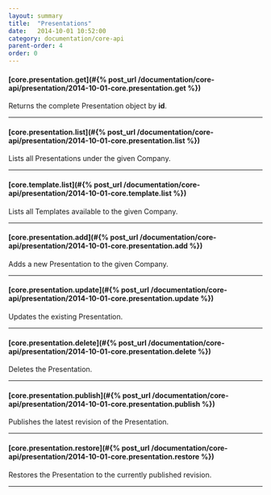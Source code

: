 ```yaml
---
layout: summary
title:  "Presentations"
date:   2014-10-01 10:52:00
category: documentation/core-api
parent-order: 4
order: 0
---
```


#### [core.presentation.get](#{% post_url /documentation/core-api/presentation/2014-10-01-core.presentation.get %})

Returns the complete Presentation object by **id**.

***

#### [core.presentation.list](#{% post_url /documentation/core-api/presentation/2014-10-01-core.presentation.list %})

Lists all Presentations under the given Company.

***

#### [core.template.list](#{% post_url /documentation/core-api/presentation/2014-10-01-core.template.list %})

Lists all Templates available to the given Company.

***

#### [core.presentation.add](#{% post_url /documentation/core-api/presentation/2014-10-01-core.presentation.add %})

Adds a new Presentation to the given Company.

***

#### [core.presentation.update](#{% post_url /documentation/core-api/presentation/2014-10-01-core.presentation.update %})

Updates the existing Presentation.

***

#### [core.presentation.delete](#{% post_url /documentation/core-api/presentation/2014-10-01-core.presentation.delete %})

Deletes the Presentation.

***

#### [core.presentation.publish](#{% post_url /documentation/core-api/presentation/2014-10-01-core.presentation.publish %})

Publishes the latest revision of the Presentation.

***

#### [core.presentation.restore](#{% post_url /documentation/core-api/presentation/2014-10-01-core.presentation.restore %})

Restores the Presentation to the currently published revision.

***